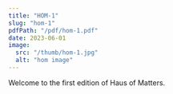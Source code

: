 ```yaml
---
title: "HOM-1"
slug: "hom-1"
pdfPath: "/pdf/hom-1.pdf"
date: 2023-06-01
image: 
  src: "/thumb/hom-1.jpg"
  alt: "hom image"
---
```


Welcome to the first edition of Haus of Matters.